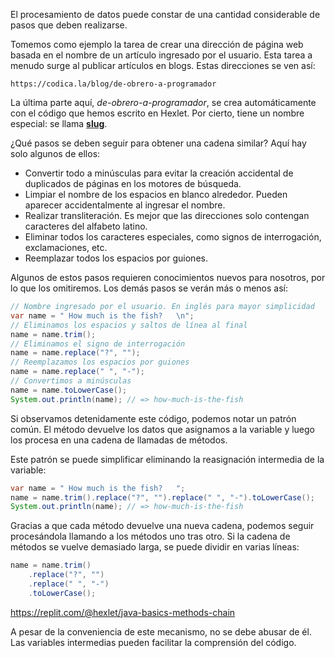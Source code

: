 El procesamiento de datos puede constar de una cantidad considerable de pasos que deben realizarse.

Tomemos como ejemplo la tarea de crear una dirección de página web basada en el nombre de un artículo ingresado por el usuario. Esta tarea a menudo surge al publicar artículos en blogs. Estas direcciones se ven así:

```
https://codica.la/blog/de-obrero-a-programador
```

La última parte aquí, *de-obrero-a-programador*, se crea automáticamente con el código que hemos escrito en Hexlet. Por cierto, tiene un nombre especial: se llama [**slug**](https://en.wikipedia.org/wiki/Clean_URL#Slug).

¿Qué pasos se deben seguir para obtener una cadena similar? Aquí hay solo algunos de ellos:

* Convertir todo a minúsculas para evitar la creación accidental de duplicados de páginas en los motores de búsqueda.
* Limpiar el nombre de los espacios en blanco alrededor. Pueden aparecer accidentalmente al ingresar el nombre.
* Realizar transliteración. Es mejor que las direcciones solo contengan caracteres del alfabeto latino.
* Eliminar todos los caracteres especiales, como signos de interrogación, exclamaciones, etc.
* Reemplazar todos los espacios por guiones.

Algunos de estos pasos requieren conocimientos nuevos para nosotros, por lo que los omitiremos. Los demás pasos se verán más o menos así:

```java
// Nombre ingresado por el usuario. En inglés para mayor simplicidad
var name = " How much is the fish?   \n";
// Eliminamos los espacios y saltos de línea al final
name = name.trim();
// Eliminamos el signo de interrogación
name = name.replace("?", "");
// Reemplazamos los espacios por guiones
name = name.replace(" ", "-");
// Convertimos a minúsculas
name = name.toLowerCase();
System.out.println(name); // => how-much-is-the-fish
```

Si observamos detenidamente este código, podemos notar un patrón común. El método devuelve los datos que asignamos a la variable y luego los procesa en una cadena de llamadas de métodos.

Este patrón se puede simplificar eliminando la reasignación intermedia de la variable:

```java
var name = " How much is the fish?   ";
name = name.trim().replace("?", "").replace(" ", "-").toLowerCase();
System.out.println(name); // => how-much-is-the-fish
```

Gracias a que cada método devuelve una nueva cadena, podemos seguir procesándola llamando a los métodos uno tras otro. Si la cadena de métodos se vuelve demasiado larga, se puede dividir en varias líneas:

```java
name = name.trim()
    .replace("?", "")
    .replace(" ", "-")
    .toLowerCase();
```

https://replit.com/@hexlet/java-basics-methods-chain

A pesar de la conveniencia de este mecanismo, no se debe abusar de él. Las variables intermedias pueden facilitar la comprensión del código.
